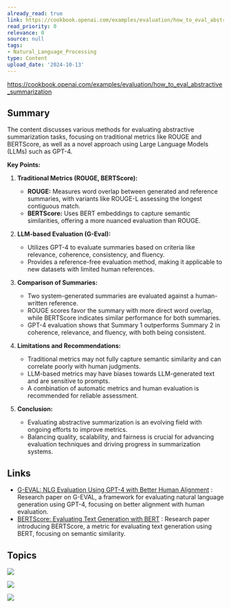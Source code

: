 ```yaml
---
already_read: true
link: https://cookbook.openai.com/examples/evaluation/how_to_eval_abstractive_summarization
read_priority: 0
relevance: 0
source: null
tags:
- Natural_Language_Processing
type: Content
upload_date: '2024-10-13'
---
```


https://cookbook.openai.com/examples/evaluation/how_to_eval_abstractive_summarization
## Summary

The content discusses various methods for evaluating abstractive summarization tasks, focusing on traditional metrics like ROUGE and BERTScore, as well as a novel approach using Large Language Models (LLMs) such as GPT-4.

**Key Points:**

1. **Traditional Metrics (ROUGE, BERTScore):**
   - **ROUGE:** Measures word overlap between generated and reference summaries, with variants like ROUGE-L assessing the longest contiguous match.
   - **BERTScore:** Uses BERT embeddings to capture semantic similarities, offering a more nuanced evaluation than ROUGE.

2. **LLM-based Evaluation (G-Eval):**
   - Utilizes GPT-4 to evaluate summaries based on criteria like relevance, coherence, consistency, and fluency.
   - Provides a reference-free evaluation method, making it applicable to new datasets with limited human references.

3. **Comparison of Summaries:**
   - Two system-generated summaries are evaluated against a human-written reference.
   - ROUGE scores favor the summary with more direct word overlap, while BERTScore indicates similar performance for both summaries.
   - GPT-4 evaluation shows that Summary 1 outperforms Summary 2 in coherence, relevance, and fluency, with both being consistent.

4. **Limitations and Recommendations:**
   - Traditional metrics may not fully capture semantic similarity and can correlate poorly with human judgments.
   - LLM-based metrics may have biases towards LLM-generated text and are sensitive to prompts.
   - A combination of automatic metrics and human evaluation is recommended for reliable assessment.

5. **Conclusion:**
   - Evaluating abstractive summarization is an evolving field with ongoing efforts to improve metrics.
   - Balancing quality, scalability, and fairness is crucial for advancing evaluation techniques and driving progress in summarization systems.
## Links

- [G-EVAL: NLG Evaluation Using GPT-4 with Better Human Alignment](https://arxiv.org/abs/1904.09675) : Research paper on G-EVAL, a framework for evaluating natural language generation using GPT-4, focusing on better alignment with human evaluation.
- [BERTScore: Evaluating Text Generation with BERT](https://arxiv.org/pdf/2303.16634.pdf) : Research paper introducing BERTScore, a metric for evaluating text generation using BERT, focusing on semantic similarity.

## Topics

![](topics/Concept/BERTScore)

![](topics/Concept/G%20Eval)

![](topics/Concept/ROUGE)